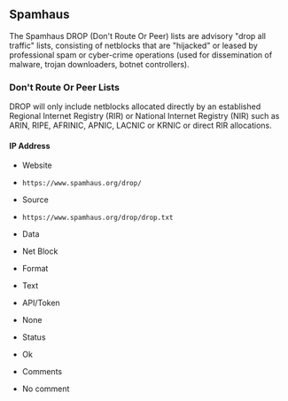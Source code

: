 ## Spamhaus

The Spamhaus DROP (Don't Route Or Peer) lists are advisory "drop all traffic"
lists, consisting of netblocks that are "hijacked" or leased by professional
spam or cyber-crime operations (used for dissemination of malware, trojan
downloaders, botnet controllers).

### Don't Route Or Peer Lists

DROP will only include netblocks allocated directly by an established Regional
Internet Registry (RIR) or National Internet Registry (NIR) such as ARIN, RIPE,
AFRINIC, APNIC, LACNIC or KRNIC or direct RIR allocations.

#### IP Address
>
* Website
 - `https://www.spamhaus.org/drop/`
* Source
 - `https://www.spamhaus.org/drop/drop.txt`
* Data
 - Net Block
* Format
 - Text
* API/Token
 - None
* Status
 - Ok
* Comments
 - No comment
